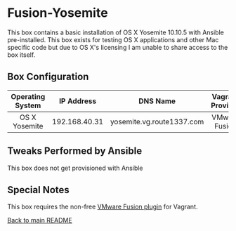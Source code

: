 Fusion-Yosemite
==============
This box contains a basic installation of OS X Yosemite 10.10.5 with Ansible pre-installed.
This box exists for testing OS X applications and other Mac specific code but due to OS X's licensing I am unable to share access to the box itself.

Box Configuration
------------
| Operating System | IP Address    | DNS Name                          | Vagrant Provider | RAM | CPUs |
|:----------------:|:-------------:|:---------------------------------:|:----------------:|:---:|:----:|
| OS X Yosemite    | 192.168.40.31 | yosemite.vg.route1337.com         | VMware Fusion    | 3GB | 2    |

Tweaks Performed by Ansible
------------
This box does not get provisioned with Ansible

Special Notes
------------
This box requires the non-free [VMware Fusion plugin](https://www.vagrantup.com/vmware/) for Vagrant.

[Back to main README](../README.md)
